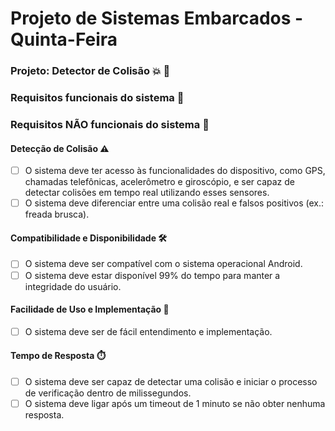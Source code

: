 # Projeto de Sistemas Embarcados - Quinta-Feira 

### Projeto: Detector de Colisão 💥 🚗 

### Requisitos funcionais do sistema 📝

### Requisitos NÃO funcionais do sistema 📝

#### Detecção de Colisão ⚠️
- [ ] O sistema deve ter acesso às funcionalidades do dispositivo, como GPS, chamadas telefônicas, acelerômetro e giroscópio, e ser capaz de detectar colisões em tempo real utilizando esses sensores.
- [ ] O sistema deve diferenciar entre uma colisão real e falsos positivos (ex.: freada brusca).

#### Compatibilidade e Disponibilidade 🛠️
- [ ] O sistema deve ser compatível com o sistema operacional Android.
- [ ] O sistema deve estar disponível 99% do tempo para manter a integridade do usuário.

#### Facilidade de Uso e Implementação 🎯
- [ ] O sistema deve ser de fácil entendimento e implementação.

#### Tempo de Resposta ⏱️
- [ ] O sistema deve ser capaz de detectar uma colisão e iniciar o processo de verificação dentro de milissegundos.
- [ ] O sistema deve ligar após um timeout de 1 minuto se não obter nenhuma resposta.
